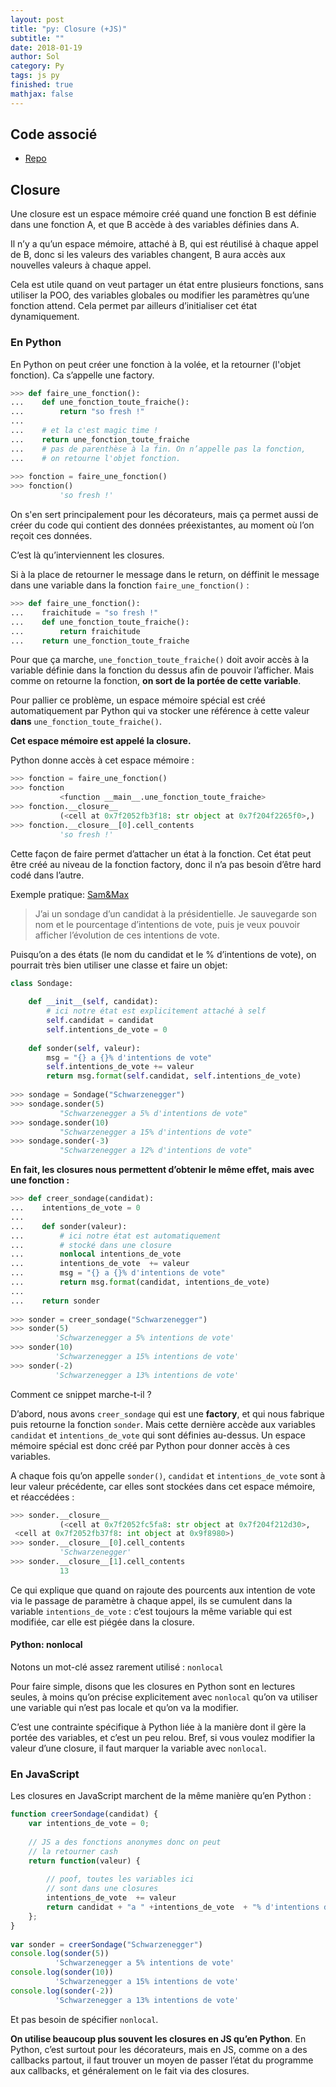 ```yaml
---
layout: post
title: "py: Closure (+JS)"
subtitle: ""
date: 2018-01-19
author: Sol
category: Py
tags: js py
finished: true
mathjax: false
---
```


## Code associé

* [Repo](https://github.com/RoscaS/js_tutos)


## Closure

Une closure est un espace mémoire créé quand une fonction B est définie dans une fonction A, et que B accède à des variables définies dans A.

Il n’y a qu’un espace mémoire, attaché à B, qui est réutilisé à chaque appel de B, donc si les valeurs des variables changent, B aura accès aux nouvelles valeurs à chaque appel.

Cela est utile quand on veut partager un état entre plusieurs fonctions, sans utiliser la POO, des variables globales ou modifier les paramètres qu’une fonction attend. Cela permet par ailleurs d’initialiser cet état dynamiquement.

### En Python
En Python on peut créer une fonction à la volée, et la retourner (l'objet fonction). Ca s’appelle une factory.

```py
>>> def faire_une_fonction():
...    def une_fonction_toute_fraiche():
...        return "so fresh !"
...
...    # et la c'est magic time !
...    return une_fonction_toute_fraiche 
...    # pas de parenthèse à la fin. On n’appelle pas la fonction,
...    # on retourne l'objet fonction.
 
>>> fonction = faire_une_fonction()
>>> fonction()
           'so fresh !'
```

On s'en sert principalement pour les décorateurs, mais ça permet aussi de créer du code qui contient des données préexistantes, au moment où l’on reçoit ces données.

C’est là qu’interviennent les closures.

Si à la place de retourner le message dans le return, on déffinit le message dans une variable dans la fonction `faire_une_fonction()` :

```py
>>> def faire_une_fonction():
...    fraichitude = "so fresh !"
...    def une_fonction_toute_fraiche():
...        return fraichitude
...    return une_fonction_toute_fraiche
```

Pour que ça marche, `une_fonction_toute_fraiche()` doit avoir accès à la variable définie dans la fonction du dessus afin de pouvoir l’afficher. Mais comme on retourne la fonction, **on sort de la portée de cette variable**.

Pour pallier ce problème, un espace mémoire spécial est créé automatiquement par Python qui va stocker une référence à cette valeur **dans** `une_fonction_toute_fraiche()`.

**Cet espace mémoire est appelé la closure.**

Python donne accès à cet espace mémoire :

```py
>>> fonction = faire_une_fonction()
>>> fonction
           <function __main__.une_fonction_toute_fraiche>
>>> fonction.__closure__
           (<cell at 0x7f2052fb3f18: str object at 0x7f204f2265f0>,)
>>> fonction.__closure__[0].cell_contents
           'so fresh !'
```

Cette façon de faire permet d’attacher un état à la fonction. Cet état peut être créé au niveau de la fonction factory, donc il n’a pas besoin d’être hard codé dans l’autre.

Exemple pratique:
[Sam&Max](http://sametmax.com/closure-en-python-et-javascript/)

>J’ai un sondage d’un candidat à la présidentielle. Je sauvegarde son nom et le pourcentage d’intentions de vote, puis je veux pouvoir afficher l’évolution de ces intentions de vote.
>
Puisqu’on a des états (le nom du candidat et le % d’intentions de vote), on pourrait très bien utiliser une classe et faire un objet:

```py
class Sondage:
 
    def __init__(self, candidat):
        # ici notre état est explicitement attaché à self
        self.candidat = candidat
        self.intentions_de_vote = 0
 
    def sonder(self, valeur):
        msg = "{} a {}% d'intentions de vote"
        self.intentions_de_vote += valeur
        return msg.format(self.candidat, self.intentions_de_vote)
 
>>> sondage = Sondage("Schwarzenegger")
>>> sondage.sonder(5)
           "Schwarzenegger a 5% d'intentions de vote"
>>> sondage.sonder(10)
           "Schwarzenegger a 15% d'intentions de vote"
>>> sondage.sonder(-3)
           "Schwarzenegger a 12% d'intentions de vote"
```

**En fait, les closures nous permettent d’obtenir le même effet, mais avec une fonction :**

```py
>>> def creer_sondage(candidat):
...    intentions_de_vote = 0
...
...    def sonder(valeur):
...        # ici notre état est automatiquement 
...        # stocké dans une closure
...        nonlocal intentions_de_vote 
...        intentions_de_vote  += valeur
...        msg = "{} a {}% d'intentions de vote"
...        return msg.format(candidat, intentions_de_vote)
...
...    return sonder
 
>>> sonder = creer_sondage("Schwarzenegger")
>>> sonder(5)
          'Schwarzenegger a 5% intentions de vote'
>>> sonder(10)
          'Schwarzenegger a 15% intentions de vote'
>>> sonder(-2)
          'Schwarzenegger a 13% intentions de vote'
```

Comment ce snippet marche-t-il ?

D’abord, nous avons `creer_sondage` qui est une **factory**, et qui nous fabrique puis retourne la fonction `sonder`. Mais cette dernière accède aux variables `candidat` et `intentions_de_vote` qui sont définies au-dessus. Un espace mémoire spécial est donc créé par Python pour donner accès à ces variables.

A chaque fois qu’on appelle `sonder()`, `candidat` et `intentions_de_vote` sont à leur valeur précédente, car elles sont stockées dans cet espace mémoire, et réaccédées :

```py
>>> sonder.__closure__
           (<cell at 0x7f2052fc5fa8: str object at 0x7f204f212d30>,
 <cell at 0x7f2052fb37f8: int object at 0x9f8980>)
>>> sonder.__closure__[0].cell_contents
           'Schwarzenegger'
>>> sonder.__closure__[1].cell_contents
           13
```

Ce qui explique que quand on rajoute des pourcents aux intention de vote via le passage de paramètre à chaque appel, ils se cumulent dans la variable `intentions_de_vote` : c’est toujours la même variable qui est modifiée, car elle est piégée dans la closure.

#### Python: nonlocal
Notons un mot-clé assez rarement utilisé : `nonlocal`

Pour faire simple, disons que les closures en Python sont en lectures seules, à moins qu’on précise explicitement avec `nonlocal` qu’on va utiliser une variable qui n’est pas locale et qu’on va la modifier.

C’est une contrainte spécifique à Python liée à la manière dont il gère la portée des variables, et c’est un peu relou. Bref, si vous voulez modifier la valeur d’une closure, il faut marquer la variable avec `nonlocal`.

### En JavaScript

Les closures en JavaScript marchent de la même manière qu’en Python :

```js
function creerSondage(candidat) {
    var intentions_de_vote = 0;
 
    // JS a des fonctions anonymes donc on peut 
    // la retourner cash
    return function(valeur) {
 
        // poof, toutes les variables ici 
        // sont dans une closures
        intentions_de_vote  += valeur
        return candidat + "a " +intentions_de_vote  + "% d'intentions de vote"
    };
}
 
var sonder = creerSondage("Schwarzenegger")
console.log(sonder(5))
          'Schwarzenegger a 5% intentions de vote'
console.log(sonder(10))
          'Schwarzenegger a 15% intentions de vote'
console.log(sonder(-2))
          'Schwarzenegger a 13% intentions de vote'
```

Et pas besoin de spécifier `nonlocal`.

**On utilise beaucoup plus souvent les closures en JS qu’en Python**. En Python, c’est surtout pour les décorateurs, mais en JS, comme on a des callbacks partout, il faut trouver un moyen de passer l’état du programme aux callbacks, et généralement on le fait via des closures.
